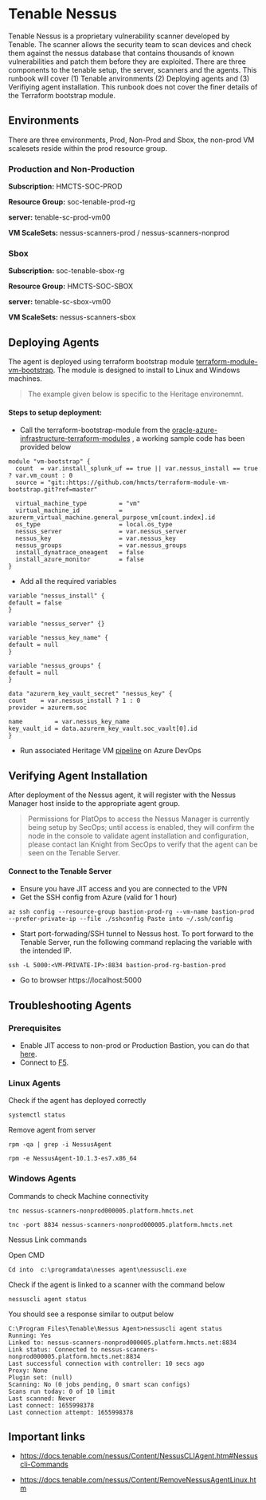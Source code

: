 # Tenable Nessus

Tenable Nessus is a proprietary vulnerability scanner developed by Tenable. The scanner allows the security team
to scan devices and check them against the nessus database that contains thousands of known vulnerabilities
and patch them before they are exploited. There are three components to the tenable setup, the server, scanners
and the agents. This runbook will cover (1) Tenable anvironments (2) Deploying agents and (3) Verifiying agent installation. 
This runbook does not cover the finer details of the Terraform bootstrap module.


## Environments

There are three environments, Prod, Non-Prod and Sbox, the non-prod VM scalesets reside within the prod 
resource group.

### Production and Non-Production 
<b>Subscription:</b> HMCTS-SOC-PROD

<b>Resource Group:</b> soc-tenable-prod-rg

<b>server:</b> tenable-sc-prod-vm00

<b>VM ScaleSets:</b> nessus-scanners-prod / nessus-scanners-nonprod

### Sbox
<b>Subscription:</b> soc-tenable-sbox-rg

<b>Resource Group:</b> HMCTS-SOC-SBOX

<b>server:</b> tenable-sc-sbox-vm00

<b>VM ScaleSets:</b> nessus-scanners-sbox

## Deploying Agents 

The agent is deployed using terraform bootstrap module  [terraform-module-vm-bootstrap](https://github.com/hmcts/terraform-module-vm-bootstrap). The module is designed to install to Linux and Windows machines.

> The example given below is specific to the Heritage environemnt.

#### Steps to setup deployment:

- Call the terraform-bootstrap-module from the [oracle-azure-infrastructure-terraform-modules](https://github.com/hmcts/oracle-azure-infrastructure-terraform-modules) , a working sample code has been provided below 

```
module "vm-bootstrap" {
  count  = var.install_splunk_uf == true || var.nessus_install == true ? var.vm_count : 0
  source = "git::https://github.com/hmcts/terraform-module-vm-bootstrap.git?ref=master"

  virtual_machine_type         = "vm"
  virtual_machine_id           = azurerm_virtual_machine.general_purpose_vm[count.index].id
  os_type                      = local.os_type
  nessus_server                = var.nessus_server
  nessus_key                   = var.nessus_key
  nessus_groups                = var.nessus_groups
  install_dynatrace_oneagent   = false
  install_azure_monitor        = false
}
```

- Add all the required variables 

```
variable "nessus_install" {
default = false
}

variable "nessus_server" {}

variable "nessus_key_name" {
default = null
}

variable "nessus_groups" {
default = null
}

data "azurerm_key_vault_secret" "nessus_key" {
count    = var.nessus_install ? 1 : 0
provider = azurerm.soc

name         = var.nessus_key_name
key_vault_id = data.azurerm_key_vault.soc_vault[0].id
}
```

- Run associated Heritage VM [pipeline](https://dev.azure.com/hmcts/PlatformOperations/_build?definitionId=433) on Azure DevOps


## Verifying Agent Installation

After deployment of the Nessus agent, it will register with the Nessus Manager host inside to the appropriate agent group.

> Permissions for PlatOps to access the Nessus Manager is currently being setup by SecOps; until access is enabled, they will confirm the node in the console to validate agent installation and 
> configuration, please contact Ian Knight from SecOps to verify that the agent can be seen on the Tenable Server.



#### Connect to the Tenable Server 

- Ensure you have JIT access and you are connected to the VPN 
- Get the SSH config from Azure (valid for 1 hour)
```
az ssh config --resource-group bastion-prod-rg --vm-name bastion-prod --prefer-private-ip --file ./sshconfig Paste into ~/.ssh/config
```
- Start port-forwading/SSH tunnel to Nessus host. To port forward to the Tenable Server, run the following command replacing the variable with the intended IP. 

```
ssh -L 5000:<VM-PRIVATE-IP>:8834 bastion-prod-rg-bastion-prod
```
- Go to browser https://localhost:5000

## Troubleshooting Agents 

### Prerequisites

* Enable JIT access to non-prod or Production Bastion, you can do that [here](https://myaccess.microsoft.com/).
* Connect to [F5](https://portal.platform.hmcts.net).

### Linux Agents 

Check if the agent has deployed correctly 
```
systemctl status 
```

Remove agent from server 
```
rpm -qa | grep -i NessusAgent
```
```
rpm -e NessusAgent-10.1.3-es7.x86_64
```

### Windows Agents 

Commands to check Machine connectivity
```
tnc nessus-scanners-nonprod000005.platform.hmcts.net
```

```
tnc -port 8834 nessus-scanners-nonprod000005.platform.hmcts.net
```

Nessus Link commands

Open CMD

```
Cd into  c:\programdata\nesses agent\nessuscli.exe
```

Check if the agent is linked to a scanner with the command below 

```
nessuscli agent status
```

You should see a response similar to output below 

```
C:\Program Files\Tenable\Nessus Agent>nessuscli agent status
Running: Yes
Linked to: nessus-scanners-nonprod000005.platform.hmcts.net:8834
Link status: Connected to nessus-scanners-nonprod000005.platform.hmcts.net:8834
Last successful connection with controller: 10 secs ago
Proxy: None
Plugin set: (null)
Scanning: No (0 jobs pending, 0 smart scan configs)
Scans run today: 0 of 10 limit
Last scanned: Never
Last connect: 1655998378
Last connection attempt: 1655998378
```


## Important links

* https://docs.tenable.com/nessus/Content/NessusCLIAgent.htm#Nessuscli-Commands

* https://docs.tenable.com/nessus/Content/RemoveNessusAgentLinux.htm 
